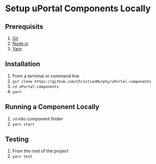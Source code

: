 # Setup uPortal Components Locally

## Prerequisits

1.  [Git][]
2.  [Node.js][]
3.  [Yarn][]

## Installation

1.  From a terminal or command line
2.  `git clone https://github.com/ChristianMurphy/uPortal-components`
3.  `cd uPortal-components`
4.  `yarn`

## Running a Component Locally

1.  `cd` into component folder
2.  `yarn start`

## Testing

1.  From the root of the project
2.  `yarn test`

[git]: https://git-scm.com/download
[node.js]: https://nodejs.org/en/download/
[yarn]: https://yarnpkg.com/en/docs/install
